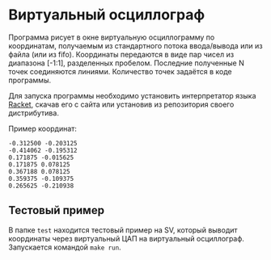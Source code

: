 # Виртуальный осциллограф

Программа рисует в окне виртуальную осциллограмму по координатам, получаемым из стандартного потока ввода/вывода или из файла (или из fifo). Координаты передаются в виде пар чисел из диапазона [-1:1], разделенных пробелом. Последние полученные N точек соединяются линиями. Количество точек задаётся в коде программы.

Для запуска программы необходимо установить интерпретатор языка [Racket](https://racket-lang.org/), скачав его с сайта или установив из репозитория своего дистрибутива.

Пример координат:

```
-0.312500 -0.203125
-0.414062 -0.195312
0.171875 -0.015625
0.171875 0.078125
0.367188 0.078125
0.359375 -0.109375
0.265625 -0.210938
```

## Тестовый пример

В папке `test` находится тестовый пример на SV, который выводит координаты через виртуальный ЦАП на виртуальный осциллограф. Запускается командой `make run`.
